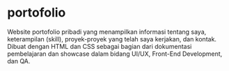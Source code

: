 # portofolio
Website portofolio pribadi yang menampilkan informasi tentang saya, keterampilan (skill), proyek-proyek yang telah saya kerjakan, dan kontak. Dibuat dengan HTML dan CSS sebagai bagian dari dokumentasi pembelajaran dan showcase dalam bidang UI/UX, Front-End Development, dan QA.
